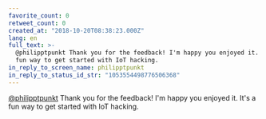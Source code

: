 ```yaml
---
favorite_count: 0
retweet_count: 0
created_at: "2018-10-20T08:38:23.000Z"
lang: en
full_text: >-
  @philipptpunkt Thank you for the feedback! I'm happy you enjoyed it. It's a
  fun way to get started with IoT hacking.
in_reply_to_screen_name: philipptpunkt
in_reply_to_status_id_str: "1053554498776506368"
---
```


[@philipptpunkt](https://twitter.com/philipptpunkt) Thank you for the feedback!
I'm happy you enjoyed it. It's a fun way to get started with IoT hacking.
